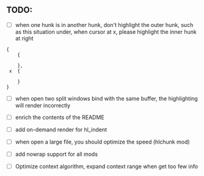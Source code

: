 ## TODO:

- [ ] when one hunk is in another hunk, don't highlight the outer hunk, such as this situation under, when cursor at x, please highlight the inner hunk at right

```
{
    {

    },
 x  {

    }
}
```

- [ ] when open two split windows bind with the same buffer, the highlighting will render incorrectly

- [ ] enrich the contents of the README

- [ ] add on-demand render for hl_indent

- [ ] when open a large file, you should optimize the speed (hlchunk mod)

- [ ] add nowrap support for all mods

- [ ] Optimize context algorithm, expand context range when get too few info
